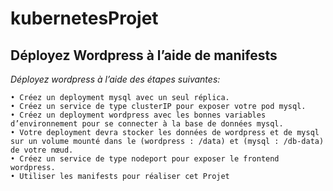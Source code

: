 # kubernetesProjet
## Déployez Wordpress à l’aide de manifests

_Déployez wordpress à l’aide des étapes suivantes:_
```doc
• Créez un deployment mysql avec un seul réplica.
• Créez un service de type clusterIP pour exposer votre pod mysql.
• Créez un deployment wordpress avec les bonnes variables d’environnement pour se connecter à la base de données mysql.
• Votre deployment devra stocker les données de wordpress et de mysql sur un volume mounté dans le (wordpress : /data) et (mysql : /db-data) de votre nœud.
• Créez un service de type nodeport pour exposer le frontend wordpress.
• Utiliser les manifests pour réaliser cet Projet
```
